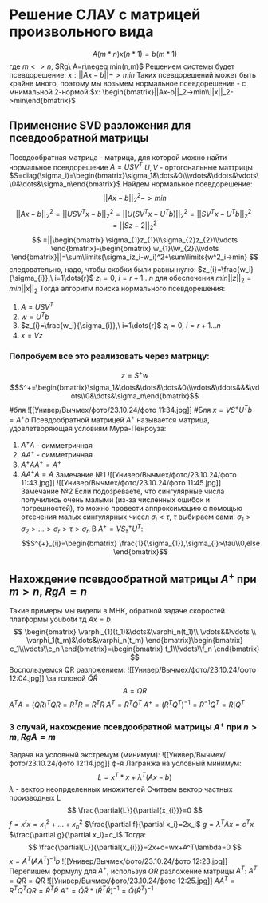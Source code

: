 # Решение СЛАУ с матрицей произвольного вида
$$A(m*n)x(n*1)=b(m*1)$$
где $m<>n$, $Rg\ A=r\negeq min(n,m)$ 
Решением системы будет псевдорешение: $x:||Ax-b||->min$ 
Таких псевдорешений может быть крайне много, поэтому мы возьмем нормальное псевдорешение - с мнимальной 2-нормой:$x: \begin{bmatrix}||Ax-b||_2->min\\||x||_2->min\end{bmatrix}$
## Применение SVD разложения для псевдообратной матрицы
Псевдообратная матрица - матрица, для которой можно найти нормальное псевдорешение
$A=USV^T$
$U,V$ - ортогональные маттрицы
$S=diag(\sigma_i)=\begin{bmatrix}\sigma_1&\dots&0\\\vdots&\ddots&\vdots\\0&\dots&\sigma_n\end{bmatrix}$ 
Найдем нормальное псевдорешение:
$$
||Ax-b||^2_2->min
$$
$$
||Ax-b||^2_2=||USV^Tx-b||_2^2=||U(SV^Tx-U^Tb)||^2_2=||SV^Tx-U^Tb||^2_2=||Sz-2||^2_2
$$
$$
=||\begin{bmatrix}
\sigma_{1}z_{1}\\\sigma_{2}z_{2}\\\vdots
\end{bmatrix}-\begin{bmatrix}
w_{1}\\w_{2}\\\vdots
\end{bmatrix}||=\sum\limits(\sigma_iz_i-w_i)^2+\sum\limits{w^2_i->min}
$$
следовательно, надо, чтобы скобки были равны нулю:
$z_{i}=\frac{w_i}{\sigma_{i}},\ i=1\dots{r}$ 
$z_{i}=0,\ i={r+1}\dots{n}$ для обеспечения $min||z||_{2}=min||x||_2$
Тогда алгоритм поиска нормального псевдорешения:
1) $A=USV^T$
2) $w=U^Tb$
3) $z_{i}=\frac{w_i}{\sigma_{i}},\ i=1\dots{r}$ 
	$z_{i}=0,\ i={r+1}\dots{n}$ 
4) $x=Vz$
### Попробуем все это реализовать через матрицу:
$$z=S^+w$$
$$S^+=\begin{bmatrix}\sigma_1&\dots&\dots&\dots&0\\\vdots&\ddots&&&\vdots\\0&\dots&\sigma_n\end{bmatrix}$$
#бля ![[Универ/Вычмех/фото/23.10.24/фото 11:34.jpg]]
#Бля 
$x=VS^{+}U^{T}b=A^{+}b$
Псевдообратной матрицей $A^+$ называется матрица, удовлетворяющая условиям Мура-Пенроуза:
1) $A^{+}A$ - симметричная
2) $AA^{+}$ - симметричная
3) $A^{+}AA^{+}=A^{+}$ 
4) $AA^{+}A=A$ 
Замечание №1
![[Универ/Вычмех/фото/23.10.24/фото 11:43.jpg]]
![[Универ/Вычмех/фото/23.10.24/фото 11:45.jpg]]
Замечание №2
Если подозреваете, что сингулярные числа получились очень малыми (из-за численных ошибок и погрешностей), то можно провести аппроксимацию с помощью отсечения малых сингулярных чисел $\sigma_{i}<\tau$, $\tau$ выбираем сами:
$\sigma_1>\sigma_2>\dots>\sigma_r>\tau>\sigma_n$
В $A^{+}=VS^+_{\tau}U^T$:
$$S^{+}_{ij}=\begin{bmatrix}
\frac{1}{\sigma_{1}},\sigma_{i}>\tau\\0,else
\end{bmatrix}$$
## Нахождение псевдообратной матрицы $A^+$ при $m>n$, $RgA=n$ 
Такие примеры мы видели в МНК, обратной задаче скоростей платформы youbotи тд
$Ax=b$
$$
\begin{bmatrix}
\varphi_{1}(t_1)&\dots&\varphi_n(t_1)\\ \vdots&&\vdots
\\ \varphi_1(t_m)&\dots&\varphi_n(t_m)
\end{bmatrix}\begin{bmatrix}
c_1\\\vdots\\c_n
\end{bmatrix}=\begin{bmatrix}
f_1\\\vdots\\f_n
\end{bmatrix}
$$
Воспользуемся QR разложением:
![[Универ/Вычмех/фото/23.10.24/фото 12:04.jpg]]
\\за головой $\widetilde{Q}\widetilde{R}$
$$
A=QR
$$
$A^TA=(QR)^TQR=R^TR=\widetilde{R}^T\widetilde{R}$
$A^T=\widetilde{R}^T\widetilde{Q}^T$ 
$A^+=(\widetilde{R}^{T}\widetilde{Q}^{T})^{-1}=\widetilde{R}^{-1}\widetilde{Q}^{T}=\widetilde{R}|\widetilde{Q}^T$ 
### 3 случай, нахождение псевдообратной матрицы $A^{+}$ при $n>m,RgA=m$
Задача на условный экстремум (минимум):
![[Универ/Вычмех/фото/23.10.24/фото 12:14.jpg]]
ф-я Лагранжа на условный минимум:
$$
L=x^T*x+\lambda^T(Ax-b)
$$
$\lambda$ - вектор неопрделенных множителей
Считаем вектор частных производных L
$$
\frac{\partial{L}}{\partial{x_{i}}}=0
$$
$f=x^tx=x_1^2+\dots+x_n^2$ 
$\frac{\partial f}{\partial x_i}=2x_i$
$g=\lambda^TAx=c^Tx$
$\frac{\partial g}{\partial x_i}=c_i$
Тогда:
$$
\frac{\partial{L}}{\partial{x_{i}}}=2x+c=wx+A^T\lambda=0
$$
$x=A^T(AA^T)^{-1}b$
![[Универ/Вычмех/фото/23.10.24/фото 12:23.jpg]]
Перепишем формулу для $A^+$, используя $QR$ разложение матрицы $A^T$:
$A^T=QR=\widetilde{Q}\widetilde{R}$ 
![[Универ/Вычмех/фото/23.10.24/фото 12:25.jpg]]
$AA^T=R^TQ^TQR=\widetilde{R}^{T}\widetilde{R}$
$A^{+}=\widetilde{Q}\widetilde{R}*(\widetilde{R}^T\widetilde{R})^{-1}=\widetilde{Q}(\widetilde{R}^T)^{-1}$ 